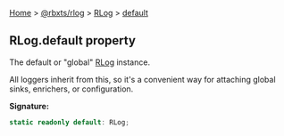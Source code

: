 [Home](./index.md) &gt; [@rbxts/rlog](./rlog.md) &gt; [RLog](./rlog.rlog.md) &gt; [default](./rlog.rlog.default.md)

## RLog.default property

The default or "global" [RLog](./rlog.rlog.md) instance.

All loggers inherit from this, so it's a convenient way for attaching global sinks, enrichers, or configuration.

**Signature:**

```typescript
static readonly default: RLog;
```
